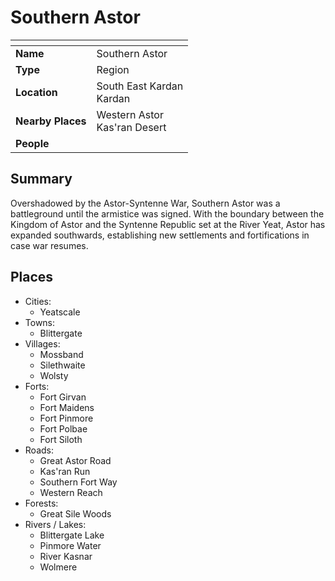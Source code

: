 # Southern Astor

| []() | |
| --- | --- |
| **Name** | Southern Astor |
| **Type** | Region |
| **Location** | South East Kardan<br />Kardan |
| **Nearby Places** | Western Astor<br />Kas'ran Desert |
| **People** | |

## Summary

Overshadowed by the Astor-Syntenne War, Southern Astor was a battleground until the armistice was signed. With the boundary between the Kingdom of Astor and the Syntenne Republic set at the River Yeat, Astor has expanded southwards, establishing new settlements and fortifications in case war resumes.

## Places

- Cities:
  - Yeatscale
- Towns:
  - Blittergate
- Villages:
  - Mossband
  - Silethwaite
  - Wolsty
- Forts:
  - Fort Girvan
  - Fort Maidens
  - Fort Pinmore
  - Fort Polbae
  - Fort Siloth
- Roads:
  - Great Astor Road
  - Kas'ran Run
  - Southern Fort Way
  - Western Reach
- Forests:
  - Great Sile Woods
- Rivers / Lakes:
  - Blittergate Lake
  - Pinmore Water
  - River Kasnar
  - Wolmere

